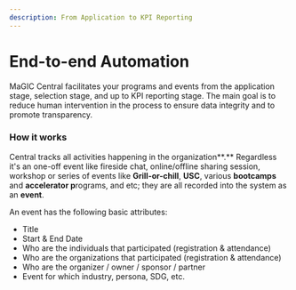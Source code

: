 ```yaml
---
description: From Application to KPI Reporting
---
```


# End-to-end Automation

MaGIC Central facilitates your programs and events from the application stage, selection stage, and up to KPI reporting stage. The main goal is to reduce human intervention in the process to ensure data integrity and to promote transparency.

### How it works

Central tracks all activities happening in the organization**.** Regardless it's an one-off event like fireside chat, online/offline sharing session, workshop or series of events like **Grill-or-chill**, **USC**, various **bootcamps** and **accelerator p**rograms, and etc; they are all recorded into the system as an **event**.

An event has the following basic attributes:

* Title
* Start & End Date
* Who are the individuals that participated \(registration & attendance\)
* Who are the organizations that participated \(registration & attendance\)
* Who are the organizer / owner / sponsor / partner
* Event for which industry, persona, SDG, etc.







